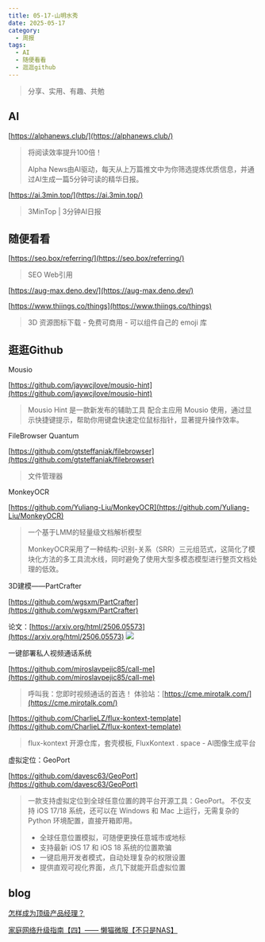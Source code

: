 ```yaml
---
title: 05-17-山明水秀
date: 2025-05-17
category:
  - 周报
tags:
  - AI
  - 随便看看
  - 逛逛github
---
```


> 分享、实用、有趣、共勉


## AI


[https://alphanews.club/](https://alphanews.club/)
>将阅读效率提升100倍！
>
>Alpha News由AI驱动，每天从上万篇推文中为你筛选提炼优质信息，并通过AI生成一篇5分钟可读的精华日报。


[https://ai.3min.top/](https://ai.3min.top/)
>3MinTop | 3分钟AI日报


## 随便看看


[https://seo.box/referring/](https://seo.box/referring/)
>SEO Web引用

[https://aug-max.deno.dev/](https://aug-max.deno.dev/)
>



[https://www.thiings.co/things](https://www.thiings.co/things)
>3D 资源图标下载 - 免费可商用 - 可以组件自己的 emoji 库



## 逛逛Github

Mousio

[https://github.com/jaywcjlove/mousio-hint](https://github.com/jaywcjlove/mousio-hint)

>Mousio Hint 是一款新发布的辅助工具 配合主应用 Mousio 使用，通过显示快捷键提示，帮助你用键盘快速定位鼠标指针，显著提升操作效率。


FileBrowser Quantum

[https://github.com/gtsteffaniak/filebrowser](https://github.com/gtsteffaniak/filebrowser)
>文件管理器


MonkeyOCR

[https://github.com/Yuliang-Liu/MonkeyOCR](https://github.com/Yuliang-Liu/MonkeyOCR)
>一个基于LMM的轻量级文档解析模型
>
>MonkeyOCR采用了一种结构-识别-关系（SRR）三元组范式，这简化了模块化方法的多工具流水线，同时避免了使用大型多模态模型进行整页文档处理的低效。


3D建模——PartCrafter

[https://github.com/wgsxm/PartCrafter](https://github.com/wgsxm/PartCrafter)

论文：[https://arxiv.org/html/2506.05573](https://arxiv.org/html/2506.05573)
![](https://github.com/wgsxm/PartCrafter/raw/main/assets/teaser.png)


一键部署私人视频通话系统

[https://github.com/miroslavpejic85/call-me](https://github.com/miroslavpejic85/call-me)
>呼叫我：您即时视频通话的首选！
>体验站：[https://cme.mirotalk.com/](https://cme.mirotalk.com/)



[https://github.com/CharlieLZ/flux-kontext-template](https://github.com/CharlieLZ/flux-kontext-template)
>flux-kontext 开源仓库，套壳模板, FluxKontext . space - AI图像生成平台


虚拟定位：GeoPort

[https://github.com/davesc63/GeoPort](https://github.com/davesc63/GeoPort)

>一款支持虚拟定位到全球任意位置的跨平台开源工具：GeoPort。 不仅支持 iOS 17/18 系统，还可以在 Windows 和 Mac 上运行，无需复杂的 Python 环境配置，直接开箱即用。
>
>- 全球任意位置模拟，可随便更换任意城市或地标 
>- 支持最新 iOS 17 和 iOS 18 系统的位置欺骗
>- 一键启用开发者模式，自动处理复杂的权限设置
>- 提供直观可视化界面，点几下就能开启虚拟位置


## blog


[怎样成为顶级产品经理？](https://manateelazycat.github.io/2025/06/05/top-product-manager/)


[家庭网络升级指南【四】—— 懒猫微服【不只是NAS】](https://post.smzdm.com/p/aprqvvl9/)